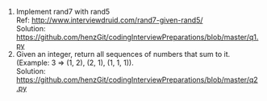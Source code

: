 1. Implement rand7 with rand5
   <br>
   Ref: http://www.interviewdruid.com/rand7-given-rand5/
   <br>
   Solution: https://github.com/henzGit/codingInterviewPreparations/blob/master/q1.py
2. Given an integer, return all sequences of numbers that sum to it. (Example: 3 => (1, 2), (2, 1), (1, 1, 1)).
   <br>
   Solution: https://github.com/henzGit/codingInterviewPreparations/blob/master/q2.py
